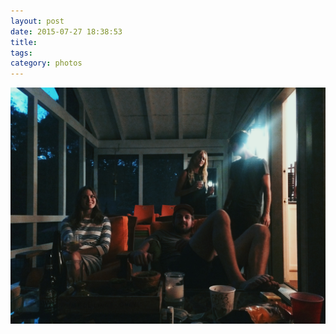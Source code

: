 ```yaml
---
layout: post
date: 2015-07-27 18:38:53
title: 
tags:
category: photos
---
```


![title](/assets/photoblog/hanging-in-west-shokan.jpg)